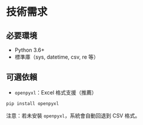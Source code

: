 # 技術需求

## 必要環境
- Python 3.6+
- 標準庫（sys, datetime, csv, re 等）

## 可選依賴
- `openpyxl`：Excel 格式支援（推薦）

```bash
pip install openpyxl
```

注意：若未安裝 `openpyxl`，系統會自動回退到 CSV 格式。

